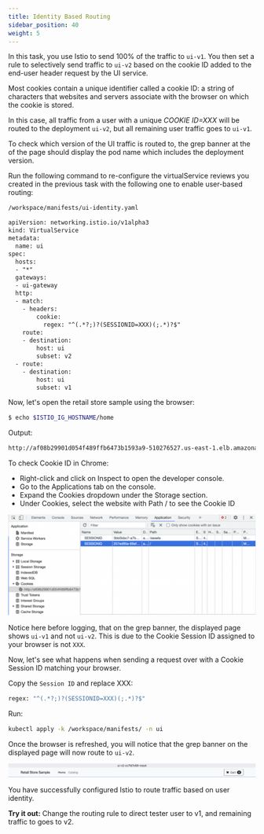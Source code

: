 ```yaml
---
title: Identity Based Routing
sidebar_position: 40
weight: 5
---
```


In this task, you use Istio to send 100% of the traffic to `ui-v1`. You then set a rule to selectively send traffic to `ui-v2` based on the cookie ID added to the end-user header request by the UI service. 

Most cookies contain a unique identifier called a cookie ID: a string of characters that websites and servers associate with the browser on which the cookie is stored.

In this case, all traffic from a user with a unique *COOKIE ID=XXX* will be routed to the deployment `ui-v2`, but all remaining user traffic goes to `ui-v1`.

To check which version of the UI traffic is routed to, the grep banner at the of the page should display the pod name which includes the deployment version.

Run the following command to re-configure the virtualService reviews you created in the previous task with the following one to enable user-based routing:

```
/workspace/manifests/ui-identity.yaml
```
```
apiVersion: networking.istio.io/v1alpha3
kind: VirtualService
metadata:
  name: ui
spec:
  hosts:
  - "*"
  gateways:
  - ui-gateway
  http:
  - match:
    - headers:
        cookie:
          regex: "^(.*?;)?(SESSIONID=XXX)(;.*)?$"
    route:
    - destination:
        host: ui
        subset: v2
  - route:
    - destination:
        host: ui
        subset: v1
```

Now, let's open the retail store sample using the browser:
```bash
$ echo $ISTIO_IG_HOSTNAME/home
```
Output:
```bash
http://af08b29901d054f489ffb6473b1593a9-510276527.us-east-1.elb.amazonaws.com/home
```

To check Cookie ID in Chrome: 

  * Right-click and click on Inspect to open the developer console. 
  * Go to the Applications tab on the console. 
  * Expand the Cookies dropdown under the Storage section. 
  * Under Cookies, select the website with Path / to see the Cookie ID

![cookie-id-browser](../assets/ui-cookie-id-browser.png)


Notice here before logging, that on the grep banner, the displayed page shows `ui-v1` and not `ui-v2`. This is due to the Cookie Session ID assigned to your browser is not `XXX`.

Now, let's see what happens when sending a request over with a Cookie Session ID matching your browser.

Copy the `Session ID` and replace XXX:
```bash
regex: "^(.*?;)?(SESSIONID=XXX)(;.*)?$"
```

Run:
```bash
kubectl apply -k /workspace/manifests/ -n ui
```

Once the browser is refreshed, you will notice that the grep banner on the displayed page will now route to `ui-v2`.

![ui-grep-banner](../assets/ui-grep-banner.png)

You have successfully configured Istio to route traffic based on user identity.

**Try it out:** Change the routing rule to direct tester user to v1, and remaining traffic to goes to v2.


